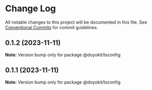 # Change Log

All notable changes to this project will be documented in this file.
See [Conventional Commits](https://conventionalcommits.org) for commit guidelines.

## 0.1.2 (2023-11-11)

**Note:** Version bump only for package @doyokit/tsconfig





## 0.1.1 (2023-11-11)

**Note:** Version bump only for package @doyokit/tsconfig
